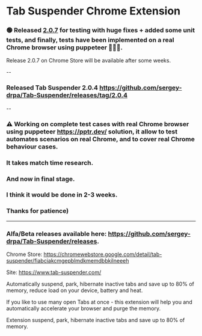 # Tab Suspender Chrome Extension

### 🟢 Released [2.0.7](https://github.com/sergey-drpa/Tab-Suspender/releases/tag/2.0.7) for testing with huge fixes + added some unit tests, and finally, tests have been implemented on a real Chrome browser using puppeteer 🎉🎉🎉.
Release 2.0.7 on Chrome Store will be available after some weeks.

--

### Released Tab Suspender 2.0.4 https://github.com/sergey-drpa/Tab-Suspender/releases/tag/2.0.4

--

### ⚠️ Working on complete test cases with real Chrome browser using puppeteer https://pptr.dev/ solution, it allow to test automates scenarios on real Chrome, and to cover real Chrome behaviour cases.
### It takes match time research.
### And now in final stage.
### I think it would be done in 2-3 weeks.
### Thanks for patience)

---

### Alfa/Beta releases available here: https://github.com/sergey-drpa/Tab-Suspender/releases.

Chrome Store: https://chromewebstore.google.com/detail/tab-suspender/fiabciakcmgepblmdkmemdbbkilneeeh

Site: https://www.tab-suspender.com/

Automatically suspend, park, hibernate inactive tabs and save up to 80% of memory, reduce load on your device, battery and heat.

If you like to use many open Tabs at once - this extension will help you and automatically accelerate your browser and purge the memory.
	
Extension suspend, park, hibernate inactive tabs and save up to 80% of memory.  

